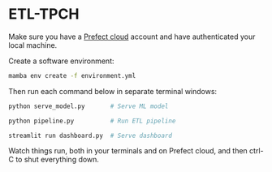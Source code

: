 # ETL-TPCH

Make sure you have a [Prefect cloud](https://www.prefect.io/cloud) account and have authenticated your local machine.

Create a software environment:

```bash
mamba env create -f environment.yml
```

Then run each command below in separate terminal windows:

```bash
python serve_model.py       # Serve ML model
```
```bash
python pipeline.py          # Run ETL pipeline
```
```bash
streamlit run dashboard.py  # Serve dashboard
```

Watch things run, both in your terminals and on Prefect cloud, and then ctrl-C to shut everything down.
